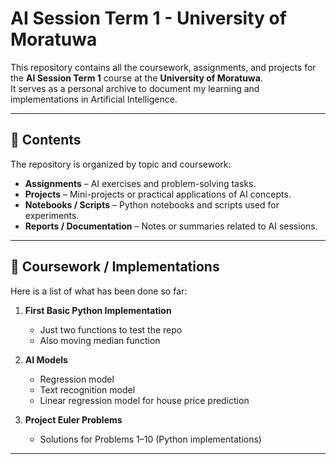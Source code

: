 # AI Session Term 1 - University of Moratuwa

This repository contains all the coursework, assignments, and projects for the **AI Session Term 1** course at the **University of Moratuwa**.  
It serves as a personal archive to document my learning and implementations in Artificial Intelligence.

---

## 📂 Contents

The repository is organized by topic and coursework:

- **Assignments** – AI exercises and problem-solving tasks.  
- **Projects** – Mini-projects or practical applications of AI concepts.  
- **Notebooks / Scripts** – Python notebooks and scripts used for experiments.  
- **Reports / Documentation** – Notes or summaries related to AI sessions.

---

## 📝 Coursework / Implementations

Here is a list of what has been done so far:

1. **First Basic Python Implementation**
   - Just two functions to test the repo
   - Also moving median function

2. **AI Models**  
   - Regression model
   - Text recognition model
   - Linear regression model for house price prediction

4. **Project Euler Problems**  
   - Solutions for Problems 1–10 (Python implementations)
     
---
